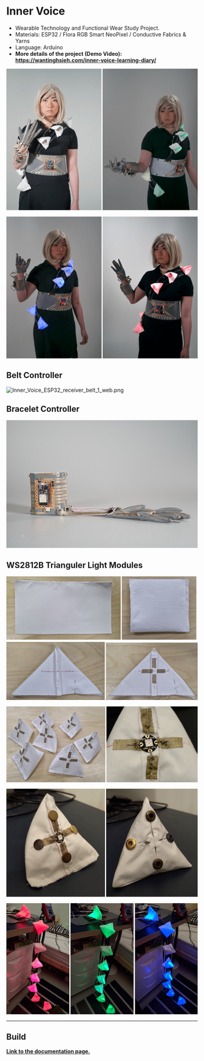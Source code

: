 # Inner Voice

- Wearable Technology and Functional Wear Study Project.
- Materials: ESP32 / Flora RGB Smart NeoPixel / Conductive Fabrics & Yarns
- Language: Arduino
- **More details of the project (Demo Video): https://wantinghsieh.com/inner-voice-learning-diary/**

![Inner_Voice_model_1_web.png](./images/Inner_Voice_model_1_web.png)

![Inner_Voice_model_2_web.png](./images/Inner_Voice_model_2_web.png)

## Belt Controller

![Inner_Voice_ESP32_receiver_belt_1_web.png](./images/Inner_Voice_ESP32_receiver_belt_1_web.png)

## Bracelet Controller

![Inner_Voice_bracelet+glove_side_1_web.jpg](./images/Inner_Voice_bracelet+glove_side_1_web.jpg)

## WS2812B Trianguler Light Modules

![Inner_Voice_light_modules_make_1_web.png](./images/Inner_Voice_light_modules_make_1_web.png)

![Inner_Voice_light_modules_make_2_web.png](./images/Inner_Voice_light_modules_make_2_web.png)

![Inner_Voice_light_modules_make_3_web.png](./images/Inner_Voice_light_modules_make_3_web.png)

![Inner_Voice_light_modules_test_2_web.png](./images/Inner_Voice_light_modules_test_2_web.png)

---

## Build

**[Link to the documentation page.](https://fabacademy.wantinghsieh.com/assignment/16-wildcard-week)**

